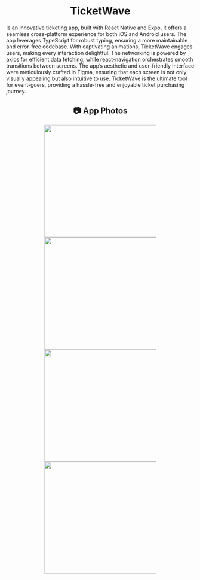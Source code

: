 <h1 align="center">TicketWave</h1>

Is an innovative ticketing app, built with React Native and Expo, it offers a seamless cross-platform experience for both iOS and Android users. The app leverages TypeScript for robust typing, ensuring a more maintainable and error-free codebase. With captivating animations, TicketWave engages users, making every interaction delightful. The networking is powered by axios for efficient data fetching, while react-navigation orchestrates smooth transitions between screens. The app’s aesthetic and user-friendly interface were meticulously crafted in Figma, ensuring that each screen is not only visually appealing but also intuitive to use. TicketWave is the ultimate tool for event-goers, providing a hassle-free and enjoyable ticket purchasing journey.

<h2 align="center">📷 App Photos</h2>

<div align="center">
  <img src="https://i.ibb.co/SKjPQSC/Frame-10.png" height="300" />
  <img src="https://i.ibb.co/MhQbCr8/Frame-9.png" height="300" />
  <img src="https://i.ibb.co/mzs8NGb/Frame-12.png" height="300" />
  <img src="https://i.ibb.co/rxZrQq6/Frame-5.png" height="300" />
</div>

